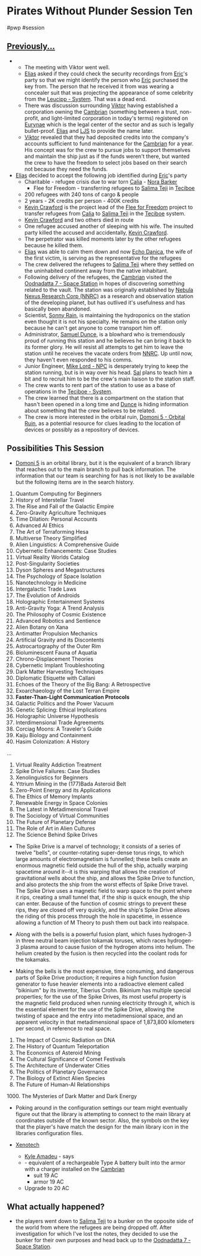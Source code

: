 # Pirates Without Plunder Session Ten

#pwp #session

## [Previously...](Pirates%20Without%20Plunder%20Session%20009.md)

-  - The meeting with Viktor went well.
    - [Elias](Elias%20Merten%20-%20PC.md) asked if they could check the security recordings from [Eric](Eric%20Magnus%20-%20PC.md)'s party so that we might identify the person who [Eric](Eric%20Magnus%20-%20PC.md) purchased the [](STARS%20WITHOUT%20NUMBER,%20FREE%20EDITION#Pretech,%20Psitech,%20and%20the%20Gates|Pretech) key from. The person that he received it from was wearing a concealer suit that was projecting the appearance of some celebrity from the [Leucipp - System](Leucipp%20-%20System.md). That was a dead end.
    - There was discussion surrounding [Viktor](Viktor%20Stolypin%20-%20NPC.md) having established a corporation owning the [Cambrian](Cambrian%20-%20Free%20Merchant.md) (something between a trust, non-profit, and light-limited corporation in today\'s terms) registered on [Eurynae](Eurynae%20-%20Planet.md) which is the legal center of the sector and as such is legally bullet-proof. [Elias](Elias%20Merten%20-%20PC.md) and [LJS](Long%20John%20Silver%20-%20NPC.md) to provide the name later.
    - [Viktor](Viktor%20Stolypin%20-%20NPC.md) revealed that they had deposited credits into the company\'s accounts sufficient to fund maintenance for the [Cambrian](Cambrian%20-%20Free%20Merchant.md) for a year. His concept was for the crew to pursue jobs to support themselves and maintain the ship just as if the funds weren't there, but wanted the crew to have the freedom to select jobs based on their search not because they need the funds.
- [Elias](Elias%20Merten%20-%20PC.md) decided to accept the following job identified during [Eric](Eric%20Magnus%20-%20PC.md)'s party
    - Charitable - refugee crisis due to war torn [Calia](Calia%20-%20System.md) - [Nora Barker](Nora%20Barker%20-%20NPC.md)
        - Flee for Freedom - transferring refugees to [Salima Teji](Salima%20Teji%20-%20Planet.md) in [Teciboe](Teciboe%20-%20System.md)
    - 200 refugees with 240 tons of cargo & people
    - 2 years - 2K credits per person - 400K credits
    - [Kevin Crawford](Kevin%20Crawford%20-%20NPC.md) is the project lead of the [Flee for Freedom](Flee%20for%20Freedom.md) project to transfer refugees from [Calia](Calia%20-%20System.md) to [Salima Teji](Salima%20Teji%20-%20Planet.md) in the [Teciboe](Teciboe%20-%20System.md) system.
	- [Kevin Crawford](Kevin%20Crawford%20-%20NPC.md) and two others died in route
	- One refugee accused another of sleeping with his wife. The insulted party killed the accused and accidentally, [Kevin Crawford](Kevin%20Crawford%20-%20NPC.md).
	- The perpetrator was killed moments later by the other refugees because he killed them.
    - [Elias](Elias%20Merten%20-%20PC.md) was able to calm them down and now [Echo Danica](Echo%20Danica.md), the wife of the first victim, is serving as the representative for the refugees
    - The crew delivered the refugees to [Salima Teji](Salima%20Teji%20-%20Planet.md) where they settled on the uninhabited continent away from the native inhabitant.
    - Following delivery of the refugees, the [Cambrian](Cambrian%20-%20Free%20Merchant.md) visited the [Oodnadatta 7 - Space Station](Oodnadatta%207%20-%20Space%20Station.md) in hopes of discovering something related to the [](STARS%20WITHOUT%20NUMBER,%20FREE%20EDITION#Pretech,%20Psitech,%20and%20the%20Gates|Pretech) vault. The station was originally established by [Nebula Nexus Research Corp (NNRC)](Nebula%20Nexus%20Research%20Corp%20(NNRC).md) as a research and observation station of the developing planet, but has outlived it\'s usefulness and has basically been abandoned.
    - Scientist, [Sonny Rain](Sonny%20Rain.md), is maintaining the hydroponics on the station even thought it is not his specialty. He remains on the station only because he can\'t get anyone to come transport him off.
    - Administrator, [Samuel Dunce](Samuel%20Dunce.md), is a blowhard who is tremendously proud of running this station and he believes he can bring it back to its former glory. He will resist all attempts to get him to leave the station until he receives the vacate orders from [NNRC](Nebula%20Nexus%20Research%20Corp%20(NNRC).md). Up until now, they haven\'t even responded to his comms.
    - Junior Engineer, [Mike Lord - NPC](Mike%20Lord%20-%20NPC.md) is desperately trying to keep the station running, but is in way over his head. [Sal](Salizar%20Sal%20Maroni%20-%20PC.md) plans to teach him a bit and to recruit him to be the crew\'s main liaison to the station staff.
    - The crew wants to rent part of the station to use as a base of operations in the [Teciboe - System](Teciboe%20-%20System.md).
    - The crew learned that there is a compartment on the station that hasn\'t been opened in a long time and [Dunce](Samuel%20Dunce.md) is hiding information about something that the crew believes to be [](STARS%20WITHOUT%20NUMBER,%20FREE%20EDITION#Pretech,%20Psitech,%20and%20the%20Gates|Pretech) related.
    - The crew is more interested in the orbital ruin, [Domoni 5 - Orbital Ruin](Domoni%205%20-%20Orbital%20Ruin.md), as a potential resource for clues leading to the location of [](STARS%20WITHOUT%20NUMBER,%20FREE%20EDITION#Pretech,%20Psitech,%20and%20the%20Gates|Pretech) devices or possibly as a repository of [](STARS%20WITHOUT%20NUMBER,%20FREE%20EDITION#Pretech,%20Psitech,%20and%20the%20Gates|Pretech) devices.

## Possibilities This Session

- [Domoni 5](Domoni%205%20-%20Orbital%20Ruin.md) is an orbital [](STARS%20WITHOUT%20NUMBER,%20FREE%20EDITION#Pretech,%20Psitech,%20and%20the%20Gates|Pretech) library, but it is the equivalent of a branch library that reaches out to the main branch to pull back information. The information that our team is searching for has is not likely to be available but the following items are in the search history.

1.  Quantum Computing for Beginners
2.  History of Interstellar Travel
3.  The Rise and Fall of the Galactic Empire
4.  Zero-Gravity Agriculture Techniques
5.  Time Dilation: Personal Accounts
6.  Advanced AI Ethics
7.  The Art of Terraforming Hesa
8.  Multiverse Theory Simplified
9.  Alien Linguistics: A Comprehensive Guide
10. Cybernetic Enhancements: Case Studies
11. Virtual Reality Worlds Catalog
12. Post-Singularity Societies
13. Dyson Spheres and Megastructures
14. The Psychology of Space Isolation
15. Nanotechnology in Medicine
16. Intergalactic Trade Laws
17. The Evolution of Androids
18. Holographic Entertainment Systems
19. Anti-Gravity Yoga: A Trend Analysis
20. The Philosophy of Cosmic Existence
21. Advanced Robotics and Sentience
22. Alien Botany on Xana
23. Antimatter Propulsion Mechanics
24. Artificial Gravity and its Discontents
25. Astrocartography of the Outer Rim
26. Bioluminescent Fauna of Aquatia
27. Chrono-Displacement Theories
28. Cybernetic Implant Troubleshooting
29. Dark Matter Harvesting Techniques
30. Diplomatic Etiquette with Callani
31. Echoes of the Theory of the Big Bang: A Retrospective
32. Exoarchaeology of the Lost Terran Empire
33. ****Faster-Than-Light Communication Protocols****
34. Galactic Politics and the Power Vacuum
35. Genetic Splicing: Ethical Implications
36. Holographic Universe Hypothesis
37. Interdimensional Trade Agreements
38. Corciag Moons: A Traveler's Guide
39. Kaiju Biology and Containment
40. Hasim Colonization: A History

...

1.  Virtual Reality Addiction Treatment
2.  Spike Drive Failures: Case Studies
3.  Xenolinguistics for Beginners
4.  Yttrium Mining in the (177)Bada Asteroid Belt
5.  Zero-Point Energy and its Applications
6.  The Ethics of Memory Implants
7.  Renewable Energy in Space Colonies
8.  The Latest in Metadimensional Travel
9.  The Sociology of Virtual Communities
10. The Future of Planetary Defense
11. The Role of Art in Alien Cultures
12. The Science Behind Spike Drives

-   The Spike Drive is a marvel of technology; it consists of a series of twelve "bells", or counter-rotating super-dense torus rings, to which large amounts of electromagnetism is funnelled; these bells create an enormous magnetic field outside the hull of the ship, actually warping spacetime around it--it is this warping that allows the creation of gravitational wells about the ship, and allows the Spike Drive to function, and also protects the ship from the worst effects of Spike Drive travel. The Spike Drive uses a magnetic field to warp space to the point where it rips, creating a small tunnel that, if the ship is quick enough, the ship can enter. Because of the function of cosmic strings to prevent these rips, they are closed off very quickly, and the ship's Spike Drive allows the riding of this process through the hole in spacetime, in essence allowing a function of M Theory to push them out back into realspace.

-   Along with the bells is a powerful fusion plant, which fuses hydrogen-3 in three neutral beam injection tokamak toruses, which races hydrogen-3 plasma around to cause fusion of the hydrogen atoms into helium. The helium created by the fusion is then recycled into the coolant rods for the tokamaks.

-   Making the bells is the most expensive, time consuming, and dangerous parts of Spike Drive production; it requires a high function fusion generator to fuse heavier elements into a radioactive element called "bikinium" by its inventor, Tiberius Crohn. Bikinium has multiple special properties; for the use of the Spike Drives, its most useful property is the magnetic field produced when running electricity through it, which is the essential element for the use of the Spike Drive, allowing the twisting of space and the entry into metadimensional space, and an apparent velocity in that metadimensional space of 1,873,800 kilometers per second, in reference to real space.

1.  The Impact of Cosmic Radiation on DNA
2.  The History of Quantum Teleportation
3.  The Economics of Asteroid Mining
4.  The Cultural Significance of Comet Festivals
5.  The Architecture of Underwater Cities
6.  The Politics of Planetary Governance
7.  The Biology of Extinct Alien Species
8.  The Future of Human-AI Relationships

1000\. The Mysteries of Dark Matter and Dark Energy

-   Poking around in the configuration settings our team might eventually figure out that the library is attempting to connect to the main library at coordinates outside of the known sector. Also, the symbols on the [](STARS%20WITHOUT%20NUMBER,%20FREE%20EDITION#Pretech,%20Psitech,%20and%20the%20Gates|Pretech) key that the player's have match the design for the main library icon in the libraries configuration files.

-   [Xenotech](Xenotech.md)
    -   [Kyle Amadeu](Kyle%20Amadeu.md) - says
    -   [](Common%20Armor%20Varieties#Vestimentum|Vestimentum) - equivalent of a rechargeable Type A battery built into the armor with a charger installed on the [Cambrian](Cambrian%20-%20Free%20Merchant.md)
        -   [](Common%20Armor%20Varieties#Secure%20Clothing|John%20Wick) suit 19 AC
        -   [](Common%20Armor%20Varieties#Secure%20Clothing|Mechanics%20Wear) armor 19 AC
    -   Upgrade to [](Common%20Armor%20Varieties#Storm%20Armor|Storm%20Armor) 20 AC

## What actually happened?
- the players went down to [Salima Teji](Salima%20Teji%20-%20Planet.md) to a bunker on the opposite side of the world from where the refugees are being dropped off.  After investigation for which I've lost the notes, they decided to use the bunker for their own purposes and head back up to the [Oodnadatta 7 - Space Station](Oodnadatta%207%20-%20Space%20Station.md).
